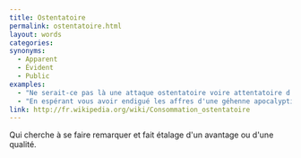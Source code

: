 ```yaml
---
title: Ostentatoire
permalink: ostentatoire.html
layout: words
categories:
synonyms:
  - Apparent
  - Évident
  - Public
examples:
  - "Ne serait-ce pas là une attaque ostentatoire voire attentatoire d'un agent de la fonction publique dans l'exercice de ses fonctions ?"
  - "En espérant vous avoir endigué les affres d'une géhenne apocalyptique...Vous pourrez vous pavaner avec la réponse en main auprès des schtroumpfettes avec ostentation, souvenez-vous-en..."
link: http://fr.wikipedia.org/wiki/Consommation_ostentatoire
---
```


Qui cherche à se faire remarquer et fait étalage d'un avantage ou d'une qualité.

